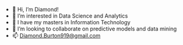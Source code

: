 - 👋 Hi, I’m Diamond!
- 👀 I’m interested in Data Science and Analytics
- 🌱 I have my masters in Information Technology
- 💞️ I’m looking to collaborate on predictive models and data mining
- 📫 Diamond.Burton919@gmail.com
